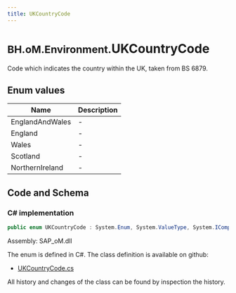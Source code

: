 ```yaml
---
title: UKCountryCode
---
```


# <small>BH.oM.Environment.</small>**UKCountryCode**

Code which indicates the country within the UK, taken from BS 6879.

## Enum values

| Name            | Description                                                    |
|-----------------|----------------------------------------------------------------|
| EnglandAndWales |  -  |
| England |  -  |
| Wales |  -  |
| Scotland |  -  |
| NorthernIreland |  -  |


## Code and Schema

### C# implementation

``` C# title="C#"
public enum UKCountryCode : System.Enum, System.ValueType, System.IComparable, System.ISpanFormattable, System.IFormattable, System.IConvertible
```

Assembly: SAP_oM.dll

The enum is defined in C#. The class definition is available on github:

- [UKCountryCode.cs](https://github.com/BHoM/SAP_Toolkit/blob/develop/SAP_oM/Enums\UkCountryCode.cs)

All history and changes of the class can be found by inspection the history.
